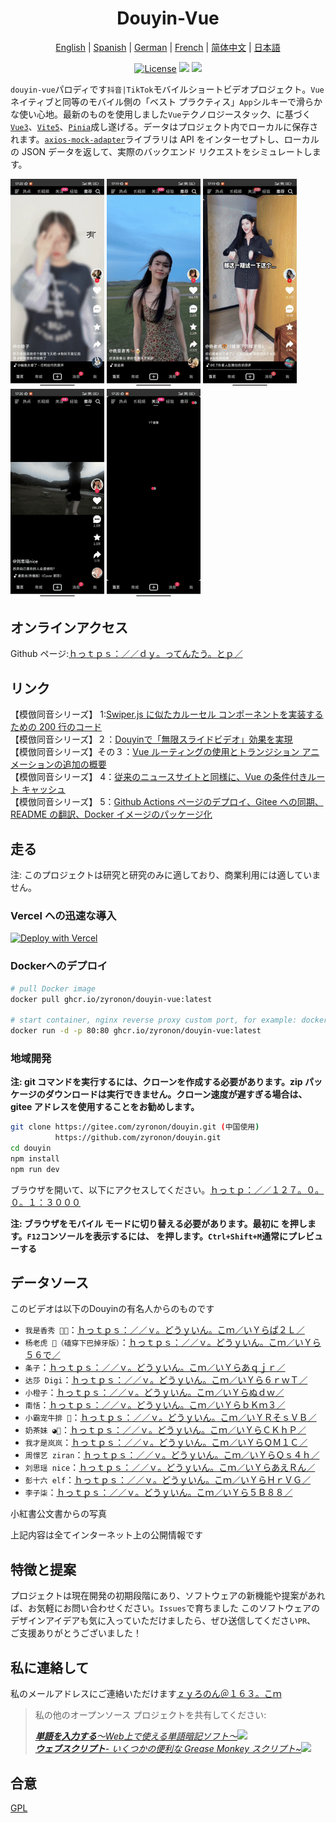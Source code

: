 <h1 align="center">
  Douyin-Vue
</h1>

<p align="center">
 <a href="README.en.md">English</a> | <a href="README.es.md">Spanish</a> | <a href="README.de.md">German</a> | 
<a href="README.fr.md">French</a> | <a href="../README.md">简体中文</a> |  <a href="README.ja.md">日本語</a> 
</p>

<p align="center">
  <a href="https://github.com/zyronon/douyin/blob/master/LICENSE"><img src="https://img.shields.io/github/license/zyronon/douyin" alt="License"></a>
  <a><img src="https://img.shields.io/badge/PRs-welcome-brightgreen.svg"/></a>
  <a><img src="https://img.shields.io/badge/Powered%20by-Vue-blue"/></a>
</p>

`douyin-vue`パロディです`抖音|TikTok`モバイルショートビデオプロジェクト。`Vue`ネイティブと同等のモバイル側の「ベスト プラクティス」`App`シルキーで滑らかな使い心地。最新のものを使用しました`Vue`テクノロジースタック、に基づく[`Vue3`](https://cn.vuejs.org/)、[`Vite5`](https://cn.vitejs.dev/)、[`Pinia`](https://pinia.vuejs.org/)成し遂げる。データはプロジェクト内でローカルに保存されます。[`axios-mock-adapter`](https://github.com/ctimmerm/axios-mock-adapter)ライブラリは API をインターセプトし、ローカルの JSON データを返して、実際のバックエンド リクエストをシミュレートします。

<div>
<img width="150px" src='docs/imgs/1.gif' />
<img width="150px" src='docs/imgs/2.gif' />
<img width="150px" src='docs/imgs/3.gif' />
<img width="150px" src='docs/imgs/4.gif' />
<img width="150px" src='docs/imgs/5.gif' />
</div>

## オンラインアクセス

[//]: # "Gitee Pages: [https://zyronon.gitee.io/douyin/](https://zyronon.gitee.io/douyin/)(中国地区推荐访问这个地址)   "

[//]: # "注意：Gitee Pages现在无法更新，代码不是最新的。如果你能翻墙推荐访问下面地址  "

Github ページ:[ｈっｔｐｓ：／／ｄｙ。ってんたう。とｐ／](https://dy.ttentau.top/)

[//]: # "Gitee pages: [https://dy.ttentau.top/](https://dy.ttentau.top/) (中国地区推荐访问这个地址)  "

[//]: # "Github pages: [https://zyronon.github.io/douyin/](https://zyronon.github.io/douyin/)  "

[//]: # "Netlify: [https://douyins.netlify.app/](https://douyins.netlify.app/)"

[//]: # "Vercel:  [https://douyins.vercel.app](https://douyins.vercel.app)"

[//]: # "Android Apk: https://github.com/zyronon/douyin/releases"

[//]: # "**注意**：`PC` 必须将浏览器切到手机模式，先按 `F12` 调出控制台，再按 `Ctrl+Shift+M`才能正常预览"

[//]: # "**注意**：手机请用  [Via 浏览器](https://viayoo.com/zh-cn/)  或 Chrome 浏览器预览。其它浏览器可能会强制将视频全屏，导致无法正常显示"

## リンク

【模倣同音シリーズ】 1:[Swiper.js に似たカルーセル コンポーネントを実装するための 200 行のコード](https://juejin.cn/post/7360512664317018146)  
【模倣同音シリーズ】２：[Douyinで「無限スライドビデオ」効果を実現](https://juejin.cn/post/7361614921519054883)  
【模倣同音シリーズ】その３：[Vue ルーティングの使用とトランジション アニメーションの追加の概要](https://juejin.cn/post/7362528152777130025)  
【模倣同音シリーズ】 4：[従来のニュースサイトと同様に、Vue の条件付きルート キャッシュ](https://juejin.cn/post/7365334891473240101)  
【模倣同音シリーズ】 5：[Github Actions ページのデプロイ、Gitee への同期、README の翻訳、Docker イメージのパッケージ化](https://juejin.cn/post/7365757742381957161)

## 走る

注: このプロジェクトは研究と研究のみに適しており、商業利用には適していません。

### Vercel への迅速な導入

[![Deploy with Vercel](https://vercel.com/button)](https://vercel.com/new/clone?repository-url=https://github.com/zyronon/douyin)

### Dockerへのデプロイ

```bash
# pull Docker image
docker pull ghcr.io/zyronon/douyin-vue:latest

# start container, nginx reverse proxy custom port, for example: docker run -d -p 80:80 ghcr.io/zyronon/douyin-vue:latest
docker run -d -p 80:80 ghcr.io/zyronon/douyin-vue:latest
```

### 地域開発

**注: git コマンドを実行するには、クローンを作成する必要があります。zip パッケージのダウンロードは実行できません。クローン速度が遅すぎる場合は、gitee アドレスを使用することをお勧めします。**

```bash
git clone https://gitee.com/zyronon/douyin.git (中国使用)
          https://github.com/zyronon/douyin.git 
cd douyin
npm install
npm run dev
```

ブラウザを開いて、以下にアクセスしてください。[ｈっｔｐ：／／１２７。０。０。１：３０００](http://127.0.0.1:3000)

**注: ブラウザをモバイル モードに切り替える必要があります。最初に を押します。`F12`コンソールを表示するには、 を押します。`Ctrl+Shift+M`通常にプレビューする**

## データソース

このビデオは以下のDouyinの有名人からのものです

-   `我是香秀 🐂🍺`：[ｈっｔｐｓ：／／ｖ。どうｙいん。こｍ／いＹらぱ２Ｌ／](https://v.douyin.com/iYRAPA2L/)
-   `杨老虎 🐯（磕穿下巴掉牙版）`：[ｈっｔｐｓ：／／ｖ。どうｙいん。こｍ／いＹら５６で／](https://v.douyin.com/iYRA56de/)
-   `条子`：[ｈっｔｐｓ：／／ｖ。どうｙいん。こｍ／いＹらあｑｊｒ／](https://v.douyin.com/iYRAaqjr/)
-   `达莎 Digi`：[ｈっｔｐｓ：／／ｖ。どうｙいん。こｍ／いＹら６ｒｗＴ／](https://v.douyin.com/iYRA6rwT/)
-   `小橙子`：[ｈっｔｐｓ：／／ｖ。どうｙいん。こｍ／いＹらぬｄｗ／](https://v.douyin.com/iYRAnudw/)
-   `南恬`：[ｈっｔｐｓ：／／ｖ。どうｙいん。こｍ／いＹらｂＫｍ３／](https://v.douyin.com/iYRAbKm3/)
-   `小霸宠牛排 🥩`：[ｈっｔｐｓ：／／ｖ。どうｙいん。こｍ／いＹＲそｓＶＢ／](https://v.douyin.com/iYRSosVB/)
-   `奶茶妹 ◕🌱`：[ｈっｔｐｓ：／／ｖ。どうｙいん。こｍ／いＹらＣＫｈＰ／](https://v.douyin.com/iYRACKhP/)
-   `我才是岚岚`：[ｈっｔｐｓ：／／ｖ。どうｙいん。こｍ／いＹらＱＭ１Ｃ／](https://v.douyin.com/iYRAQM1C/)
-   `周憬艺 ziran`：[ｈっｔｐｓ：／／ｖ。どうｙいん。こｍ／いＹらＱｓ４ｈ／](https://v.douyin.com/iYRAQs4h/)
-   `刘思瑶 nice`：[ｈっｔｐｓ：／／ｖ。どうｙいん。こｍ／いＹらあえＲん／](https://v.douyin.com/iYRAaERn/)
-   `彭十六 elf`：[ｈっｔｐｓ：／／ｖ。どうｙいん。こｍ／いＹらＨｒＶＧ／](https://v.douyin.com/iYRAHrVG/)
-   `李子柒`：[ｈっｔｐｓ：／／ｖ。どうｙいん。こｍ／いＹら５Ｂ８８／](https://v.douyin.com/iYRA5B88/)

小紅書公文書からの写真

上記内容は全てインターネット上の公開情報です

## 特徴と提案

プロジェクトは現在開発の初期段階にあり、ソフトウェアの新機能や提案があれば、お気軽にお問い合わせください。`Issues`で育ちました
このソフトウェアのデザインアイデアも気に入っていただけましたら、ぜひ送信してください`PR`、 ご支援ありがとうございました！

## 私に連絡して

私のメールアドレスにご連絡いただけます<a href="mailto:zyronon@163.com">ｚｙろのん＠１６３。こｍ</a>

> 私の他のオープンソース プロジェクトを共有してください:
>
> _[**単語を入力する**～Web上で使える単語暗記ソフト～](https://github.com/zyronon/typing-word)<img src="https://img.shields.io/github/stars/zyronon/typing-word.svg?style=flat-square&label=Star&color=4285dd&logo=github" height="16px" />_  
> _[**ウェブスクリプト**- いくつかの便利な Grease Monkey スクリプト~](https://github.com/zyronon/web-scripts)<img src="https://img.shields.io/github/stars/zyronon/web-scripts.svg?style=flat-square&label=Star&color=4285dd&logo=github" height="16px" />_

## 合意

[GPL](../LICENSE)

